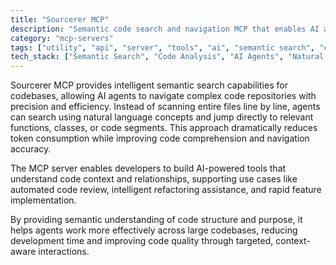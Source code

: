 ```yaml
---
title: "Sourcerer MCP"
description: "Semantic code search and navigation MCP that enables AI agents to efficiently find and work with code without reading entire files."
category: "mcp-servers"
tags: ["utility", "api", "server", "tools", "ai", "semantic search", "code navigation", "intelligent refactoring", "automated code review"]
tech_stack: ["Semantic Search", "Code Analysis", "AI Agents", "Natural Language Processing", "Developer Tools"]
---
```


Sourcerer MCP provides intelligent semantic search capabilities for codebases, allowing AI agents to navigate complex code repositories with precision and efficiency. Instead of scanning entire files line by line, agents can search using natural language concepts and jump directly to relevant functions, classes, or code segments. This approach dramatically reduces token consumption while improving code comprehension and navigation accuracy.

The MCP server enables developers to build AI-powered tools that understand code context and relationships, supporting use cases like automated code review, intelligent refactoring assistance, and rapid feature implementation. 

By providing semantic understanding of code structure and purpose, it helps agents work more effectively across large codebases, reducing development time and improving code quality through targeted, context-aware interactions.